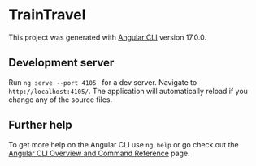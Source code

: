 # TrainTravel

This project was generated with [Angular CLI](https://github.com/angular/angular-cli) version 17.0.0.

## Development server

Run `ng serve --port 4105 ` for a dev server. Navigate to `http://localhost:4105/`. The application will automatically reload if you change any of the source files.

## Further help

To get more help on the Angular CLI use `ng help` or go check out the [Angular CLI Overview and Command Reference](https://angular.io/cli) page.
